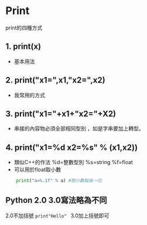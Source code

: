 # Print
print的四種方式
## 1. print(x)
+   基本用法
## 2. print("x1=",x1,"x2=",x2)
+   我常用的方式
## 3. print("x1="+x1+"x2="+X2)
+   串接的內容物必須全部相同型別 ，如是字串要加上轉型。
## 4. print("x1=%d x2=%s" % (x1,x2))
+   類似C++的作法  %d=整數型別 %s=string %f=float
+   可以用於float取小數

```python
    print("a=%.1f" % a) #取小數點後一位
```
## Python 2.0 3.0寫法略為不同
2.0不加括號 ```print"Hello" ```
3.0加上括號即可